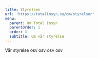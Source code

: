 ```yaml
---
title: Styrelsen
url: 'https://totalinsyn.nu/om/styrelsen'
menu:
  parent: Om Total Insyn
  parentOrder: 1
  order: 3
  subtitle: Om vår styrelse
---
```

Vår styrelse osv osv osv osv
